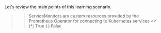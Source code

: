 Let's review the main points of this learning scenario.

>> ServiceMonitors are custom resources provided by the Prometheus Operator for connecting to Kubernetes services <<
(*) True
( ) False
